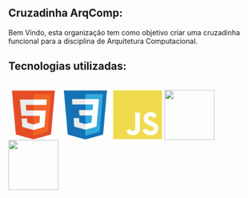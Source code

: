 ## Cruzadinha ArqComp:

Bem Vindo, esta organização tem como objetivo criar uma cruzadinha funcional para a disciplina de Arquitetura Computacional.

## Tecnologias utilizadas:
<div style="display: inline_block"><br>
 <img align="center" height="100" width="100" src="https://raw.githubusercontent.com/devicons/devicon/master/icons/html5/html5-original.svg">
 <img align="center" height="100" width="100" src="https://raw.githubusercontent.com/devicons/devicon/master/icons/css3/css3-original.svg">
 <img align="center" height="100" width="100" src="https://raw.githubusercontent.com/devicons/devicon/master/icons/javascript/javascript-plain.svg">
 <img align="center" height="100" width="100" src="https://cdn.jsdelivr.net/gh/devicons/devicon/icons/react/react-original.svg" />
 <img align="center" height="100" width="100" src="https://cdn.jsdelivr.net/gh/devicons/devicon/icons/nodejs/nodejs-original.svg" />
</div>  


  

